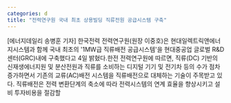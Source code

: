 ```yaml
---
categories: d
title: "전력연구원 국내 최초 상용빌딩 직류전원 공급시스템 구축"
---
```

[에너지데일리 송병훈 기자] 한국전력 전력연구원(원장 이중호)은 현대일렉트릭앤에너지시스템과 함께 국내 최초의 &#39;1MW급 직류배전 공급시스템&#39;을 현대중공업 글로벌 R&D센터(GRC)내에 구축했다고 4일 밝혔다.한전 전력연구원에 따르면, 직류(DC) 기반의 신재생에너지원 및 분산전원과 직류를 소비하는 디지털 기기 및 전기차 등의 수가 점차 증가하면서 기존의 교류(AC)배전 시스템을 직류배전으로 대체하는 기술이 주목받고 있다. 직류배전은 전력 변환단계의 축소에 따라 전력시스템의 연계 효율을 향상시키고 설비 투자비용을 절감할
